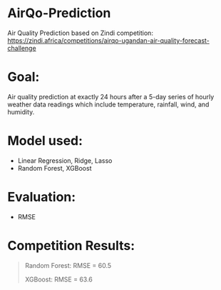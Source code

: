 # AirQo-Prediction
Air Quality Prediction based on Zindi competition: https://zindi.africa/competitions/airqo-ugandan-air-quality-forecast-challenge

# Goal:
Air quality prediction at exactly 24 hours after a 5-day series of hourly weather data readings which include temperature, rainfall, wind, and humidity.

# Model used:
  - Linear Regression, Ridge, Lasso
  - Random Forest, XGBoost
  
# Evaluation:
  - RMSE
  
# Competition Results:
>
> Random Forest:  RMSE = 60.5
>
> XGBoost:        RMSE = 63.6
>
